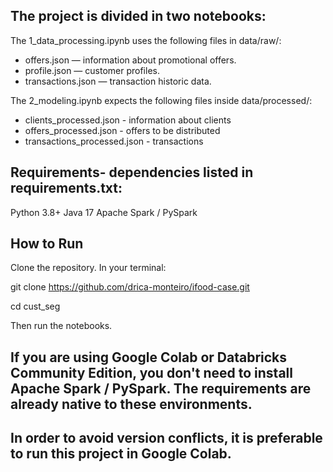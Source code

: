 ## The project is divided in two notebooks: 

The 1_data_processing.ipynb uses the following files in data/raw/:

- offers.json — information about promotional offers.
- profile.json — customer  profiles.
- transactions.json — transaction historic data.

The 2_modeling.ipynb expects the following files inside data/processed/:

- clients_processed.json - information about clients
- offers_processed.json - offers to be distributed
- transactions_processed.json - transactions


## Requirements- dependencies listed in requirements.txt:
Python 3.8+
Java 17
Apache Spark / PySpark

## How to Run
Clone the repository. In your terminal:

git clone https://github.com/drica-monteiro/ifood-case.git

cd cust_seg

Then run the notebooks.

## If you are using Google Colab or Databricks Community Edition, you don't need to install Apache Spark / PySpark. The requirements are already native to these environments.
## In order to avoid version conflicts, it is preferable to run this project in Google Colab.
